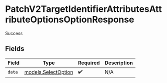 # PatchV2TargetIdentifierAttributesAttributeOptionsOptionResponse

Success


## Fields

| Field                                            | Type                                             | Required                                         | Description                                      |
| ------------------------------------------------ | ------------------------------------------------ | ------------------------------------------------ | ------------------------------------------------ |
| `data`                                           | [models.SelectOption](../models/selectoption.md) | :heavy_check_mark:                               | N/A                                              |